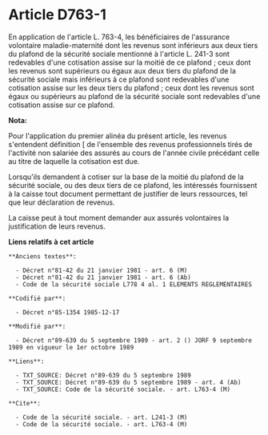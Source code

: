 # Article D763-1

En application de l'article L. 763-4, les bénéficiaires de l'assurance volontaire maladie-maternité dont les revenus sont
inférieurs aux deux tiers du plafond de la sécurité sociale mentionné à l'article L. 241-3 sont redevables d'une cotisation
assise sur la moitié de ce plafond ; ceux dont les revenus sont supérieurs ou égaux aux deux tiers du plafond de la sécurité
sociale mais inférieurs à ce plafond sont redevables d'une cotisation assise sur les deux tiers du plafond ; ceux dont les
revenus sont égaux ou supérieurs au plafond de la sécurité sociale sont redevables d'une cotisation assise sur ce plafond.

**Nota:**

Pour l'application du premier alinéa du présent article, les revenus s'entendent définition [ de l'ensemble des revenus
professionnels tirés de l'activité non salariée des assurés au cours de l'année civile précédant celle au titre de laquelle
la cotisation est due. 

Lorsqu'ils demandent à cotiser sur la base de la moitié du plafond de la sécurité sociale, ou des deux tiers de ce plafond,
les intéressés fournissent à la caisse tout document permettant de justifier de leurs ressources, tel que leur déclaration de
revenus. 

La caisse peut à tout moment demander aux assurés volontaires la justification de leurs revenus.

**Liens relatifs à cet article**

	**Anciens textes**:

	  - Décret n°81-42 du 21 janvier 1981 - art. 6 (M)
	  - Décret n°81-42 du 21 janvier 1981 - art. 6 (Ab)
	  - Code de la sécurité sociale L778 4 al. 1 ELEMENTS REGLEMENTAIRES

	**Codifié par**:

	  - Décret n°85-1354 1985-12-17

	**Modifié par**:

	  - Décret n°89-639 du 5 septembre 1989 - art. 2 () JORF 9 septembre 1989 en vigueur le 1er octobre 1989

	**Liens**:

	  - TXT_SOURCE: Décret n°89-639 du 5 septembre 1989
	  - TXT_SOURCE: Décret n°89-639 du 5 septembre 1989 - art. 4 (Ab)
	  - TXT_SOURCE: Code de la sécurité sociale. - art. L763-4 (M)

	**Cite**:

	  - Code de la sécurité sociale. - art. L241-3 (M)
	  - Code de la sécurité sociale. - art. L763-4 (M)
